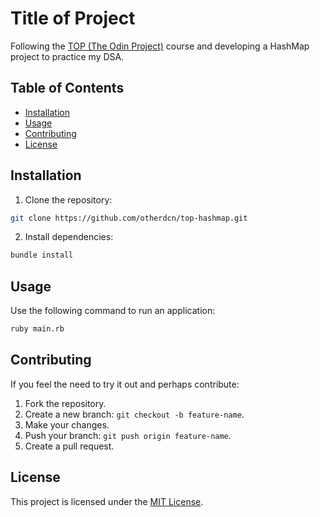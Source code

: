# Title of Project
Following the [TOP (The Odin Project)](https://www.theodinproject.com/lessons/ruby-hashmap) course and developing a HashMap project to practice my DSA.

## Table of Contents
- [Installation](#installation)
- [Usage](#usage)
- [Contributing](#contributing)
- [License](#license)

## Installation
1. Clone the repository:
```bash
git clone https://github.com/otherdcn/top-hashmap.git
```

2. Install dependencies:
```bash
bundle install
```

## Usage
Use the following command to run an application:
```bash
ruby main.rb
```

## Contributing
If you feel the need to try it out and perhaps contribute:
1. Fork the repository.
2. Create a new branch: `git checkout -b feature-name`.
3. Make your changes.
4. Push your branch: `git push origin feature-name`.
5. Create a pull request.

## License
This project is licensed under the [MIT License](LICENSE).


